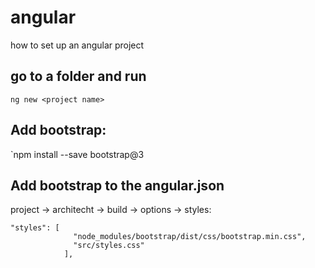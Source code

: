 # angular
how to set up an angular project

## go to a folder and run
`ng new <project name>`

## Add bootstrap:
`npm install --save bootstrap@3

## Add bootstrap to the angular.json
project -> architecht -> build -> options -> styles:
```
"styles": [
              "node_modules/bootstrap/dist/css/bootstrap.min.css",
              "src/styles.css"
            ],
```
